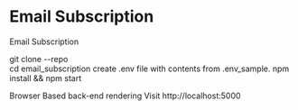 # Email Subscription

Email Subscription

git clone --repo  
cd email_subscription
create .env file with contents from .env_sample.
npm install && npm start

Browser Based back-end rendering
Visit http://localhost:5000
